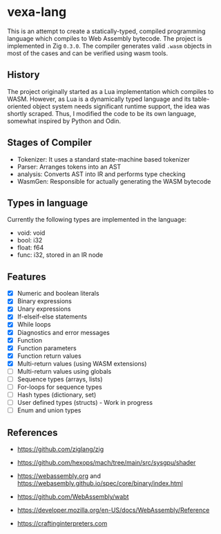 # vexa-lang

This is an attempt to create a statically-typed, compiled programming language which compiles to Web Assembly bytecode. The project is implemented in Zig `0.3.0`. The compiler generates valid `.wasm` objects in most of the cases and can be verified using wasm tools.

## History

The project originally started as a Lua implementation which compiles to WASM. However, as Lua is a dynamically typed language and its table-oriented object system needs significant runtime support, the idea was shortly scraped. Thus, I modified the code to be its own language, somewhat inspired by Python and Odin.

## Stages of Compiler
- Tokenizer: It uses a standard state-machine based tokenizer
- Parser: Arranges tokens into an AST
- analysis: Converts AST into IR and performs type checking
- WasmGen: Responsible for actually generating the WASM bytecode

## Types in language
Currently the following types are implemented in the language:
- void: void
- bool: i32
- float: f64
- func: i32, stored in an IR node

## Features
- [x] Numeric and boolean literals
- [x] Binary expressions
- [x] Unary expressions
- [x] If-elseif-else statements
- [x] While loops
- [x] Diagnostics and error messages
- [x] Function
- [x] Function parameters
- [x] Function return values
- [x] Multi-return values (using WASM extensions)
- [ ] Multi-return values using globals 
- [ ] Sequence types (arrays, lists)
- [ ] For-loops for sequence types
- [ ] Hash types (dictionary, set)
- [ ] User defined types (structs) - Work in progress
- [ ] Enum and union types

## References

- https://github.com/ziglang/zig

- https://github.com/hexops/mach/tree/main/src/sysgpu/shader

- https://webassembly.org and https://webasembly.github.io/spec/core/binary/index.html

- https://github.com/WebAssembly/wabt

- https://developer.mozilla.org/en-US/docs/WebAssembly/Reference

- https://craftinginterpreters.com
